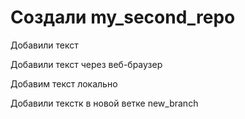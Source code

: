 ﻿# Создали my_second_repo

Добавили текст 

Добавили текст через веб-браузер

Добавим текст локально

Добавили текстк в новой ветке new_branch